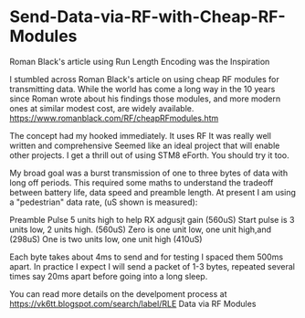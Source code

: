 # Send-Data-via-RF-with-Cheap-RF-Modules
Roman Black's article using Run Length Encoding was the Inspiration

I stumbled across Roman Black's article on using cheap RF modules for transmitting data. While the world has come a long way in the 10 years since Roman wrote about his findings those modules, and more modern ones at similar modest cost, are widely available. https://www.romanblack.com/RF/cheapRFmodules.htm

The concept had my hooked immediately. It uses RF It was really well written and comprehensive Seemed like an ideal project that will enable other projects. I get a thrill out of using STM8 eForth. You should try it too.

My broad goal was a burst transmission of one to three bytes of data with long off periods. This required some maths to understand the tradeoff between battery life, data speed and preamble length. At present I am using a "pedestrian" data rate, (uS shown is measured):

Preamble Pulse 5 units high to help RX adgusjt gain (560uS)
Start pulse is 3 units low, 2 units high. (560uS)
Zero is one unit low, one unit high,and (298uS)
One is two units low, one unit high       (410uS)

Each byte takes about 4ms to send and for testing I spaced them 500ms apart. In practice I expect I will send a packet of 1-3 bytes, repeated several times say 20ms apart before going into a long sleep.

You can read more details on the develpoment process at https://vk6tt.blogspot.com/search/label/RLE Data via RF Modules
